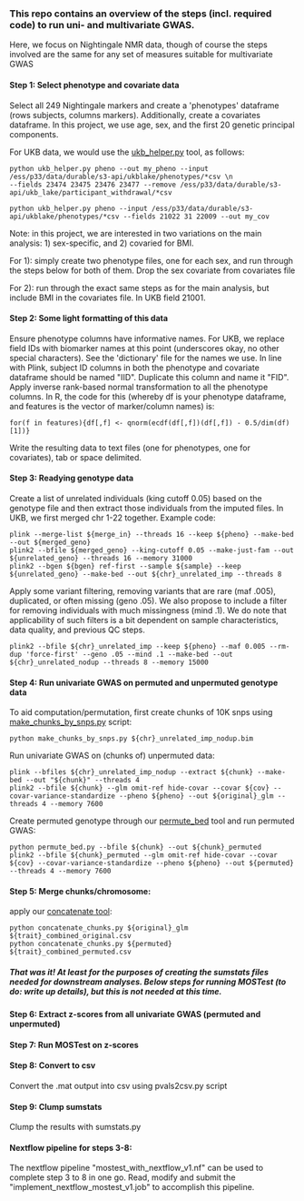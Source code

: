 ### This repo contains an overview of the steps (incl. required code) to run uni- and multivariate GWAS. 
Here, we focus on Nightingale NMR data, though of course the steps involved are the same for any set of measures suitable for multivariate GWAS

#### Step 1: Select phenotype and covariate data
Select all 249 Nightingale markers and create a 'phenotypes' dataframe (rows subjects, columns markers).
Additionally, create a covariates dataframe. In this project, we use age, sex, and the first 20 genetic principal components.

For UKB data, we would use the [ukb_helper.py](https://github.com/precimed/ukb) tool, as follows:

```
python ukb_helper.py pheno --out my_pheno --input /ess/p33/data/durable/s3-api/ukblake/phenotypes/*csv \n
--fields 23474 23475 23476 23477 --remove /ess/p33/data/durable/s3-api/ukb_lake/participant_withdrawal/*csv

python ukb_helper.py pheno --input /ess/p33/data/durable/s3-api/ukblake/phenotypes/*csv --fields 21022 31 22009 --out my_cov
```

Note: in this project, we are interested in two variations on the main analysis: 1) sex-specific, and 2) covaried for BMI. 

For 1): simply create two phenotype files, one for each sex, and run through the steps below for both of them. Drop the sex covariate from covariates file

For 2): run through the exact same steps as for the main analysis, but include BMI in the covariates file. In UKB field 21001.

#### Step 2: Some light formatting of this data
Ensure phenotype columns have informative names. For UKB, we replace field IDs with biomarker names at this point (underscores okay, no other special characters). See the 'dictionary' file for the names we use. In line with Plink, subject ID columns in both the phenotype and covariate dataframe should be named "IID". Duplicate this column and name it "FID".
Apply inverse rank-based normal transformation to all the phenotype columns. In R, the code for this (whereby df is your phenotype dataframe, and features is the vector of marker/column names) is:

```
for(f in features){df[,f] <- qnorm(ecdf(df[,f])(df[,f]) - 0.5/dim(df)[1])}
```

Write the resulting data to text files (one for phenotypes, one for covariates), tab or space delimited.

#### Step 3: Readying genotype data
Create a list of unrelated individuals (king cutoff 0.05) based on the genotype file and then extract those individuals from the imputed files. In UKB, we first merged chr 1-22 together.  Example code: 

```
plink --merge-list ${merge_in} --threads 16 --keep ${pheno} --make-bed --out ${merged_geno}
plink2 --bfile ${merged_geno} --king-cutoff 0.05 --make-just-fam --out ${unrelated_geno} --threads 16 --memory 31000
plink2 --bgen ${bgen} ref-first --sample ${sample} --keep ${unrelated_geno} --make-bed --out ${chr}_unrelated_imp --threads 8
```

Apply some variant filtering, removing variants that are rare (maf .005), duplicated, or often missing (geno .05). We also propose to include a filter for removing individuals with much missingness (mind .1). We do note that applicability of such filters is a bit dependent on sample characteristics, data quality, and previous QC steps. 

```
plink2 --bfile ${chr}_unrelated_imp --keep ${pheno} --maf 0.005 --rm-dup 'force-first' --geno .05 --mind .1 --make-bed --out ${chr}_unrelated_nodup --threads 8 --memory 15000
```

#### Step 4: Run univariate GWAS on permuted and unpermuted genotype data
To aid computation/permutation, first create chunks of 10K snps using [make_chunks_by_snps.py](https://github.com/precimed/misc/blob/main/metabolomics/make_chunks_by_snps.py) script:  

```
python make_chunks_by_snps.py ${chr}_unrelated_imp_nodup.bim
```

Run univariate GWAS on (chunks of) unpermuted data:

```
plink --bfiles ${chr}_unrelated_imp_nodup --extract ${chunk} --make-bed --out "${chunk}" --threads 4
plink2 --bfile ${chunk} --glm omit-ref hide-covar --covar ${cov} --covar-variance-standardize --pheno ${pheno} --out ${original}_glm --threads 4 --memory 7600
```

Create permuted genotype through our [permute_bed](https://github.com/precimed/mostest/blob/mental/mental/permute_bed.py) tool and run permuted GWAS:

```
python permute_bed.py --bfile ${chunk} --out ${chunk}_permuted
plink2 --bfile ${chunk}_permuted --glm omit-ref hide-covar --covar ${cov} --covar-variance-standardize --pheno ${pheno} --out ${permuted} --threads 4 --memory 7600
```

#### Step 5: Merge chunks/chromosome:
apply our [concatenate tool](https://github.com/precimed/misc/blob/main/metabolomics/concatenate_chunks.py): 

```
python concatenate_chunks.py ${original}_glm ${trait}_combined_original.csv
python concatenate_chunks.py ${permuted} ${trait}_combined_permuted.csv
```

##### That was it! At least for the purposes of creating the sumstats files needed for downstream analyses. Below steps for running MOSTest (to do: write up details), but this is not needed at this time.

#### Step 6: Extract z-scores from all univariate GWAS (permuted and unpermuted)

#### Step 7: Run MOSTest on z-scores 

#### Step 8: Convert to csv
Convert the .mat output into csv using pvals2csv.py script

#### Step 9: Clump sumstats
Clump the results with sumstats.py

#### Nextflow pipeline for steps 3-8:
The nextflow pipeline "mostest_with_nextflow_v1.nf" can be used to complete step 3 to 8 in one go. Read, modify and submit the "implement_nextflow_mostest_v1.job" to accomplish this pipeline. 
